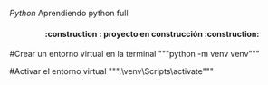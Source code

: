 <em align="center"> Python </em>
Aprendiendo python full
<h4 align="center">
:construction : proyecto en construcción :construction:
</h4>

#Crear un entorno virtual en la terminal
"""python -m venv venv"""

#Activar el entorno virtual
""".\venv\Scripts\activate"""

